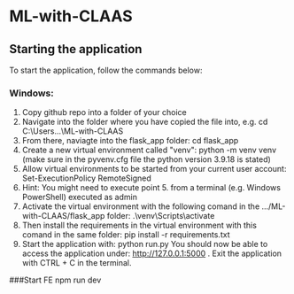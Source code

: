 # ML-with-CLAAS
## Starting the application
To start the application, follow the commands below:

### Windows:
1. Copy github repo into a folder of your choice
2. Navigate into the folder where you have copied the file into, e.g. cd C:\Users\...\ML-with-CLAAS
3. From there, naviagte into the flask_app folder: cd flask_app
4. Create a new virtual environment called "venv": python -m venv venv (make sure in the pyvenv.cfg file the python version 3.9.18 is stated)
5. Allow virtual environments to be started from your current user account: Set-ExecutionPolicy RemoteSigned
6. Hint: You might need to execute point 5. from a terminal (e.g. Windows PowerShell) executed as admin
7. Activate the virtual environment with the following comand in the .../ML-with-CLAAS/flask_app folder: .\venv\Scripts\activate
8. Then install the requirements in the virtual environment with this comand in the same folder: pip install -r requirements.txt
9. Start the application with: python run.py
You should now be able to access the application under: http://127.0.0.1:5000 . Exit the application with CTRL + C in the terminal.

###Start FE 
npm run dev
